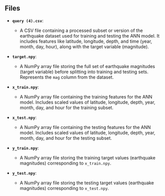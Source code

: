 ## Files

- **`query (4).csv`**:
  - A CSV file containing a processed subset or version of the earthquake dataset used for training and testing the ANN model. It includes features like latitude, longitude, depth, and time (year, month, day, hour), along with the target variable (magnitude).

- **`target.npy`**:
  - A NumPy array file storing the full set of earthquake magnitudes (target variable) before splitting into training and testing sets. Represents the `mag` column from the dataset.

- **`x_train.npy`**:
  - A NumPy array file containing the training features for the ANN model. Includes scaled values of latitude, longitude, depth, year, month, day, and hour for the training subset.

- **`x_test.npy`**:
  - A NumPy array file containing the testing features for the ANN model. Includes scaled values of latitude, longitude, depth, year, month, day, and hour for the testing subset.

- **`y_train.npy`**:
  - A NumPy array file storing the training target values (earthquake magnitudes) corresponding to `x_train.npy`.

- **`y_test.npy`**:
  - A NumPy array file storing the testing target values (earthquake magnitudes) corresponding to `x_test.npy`.
